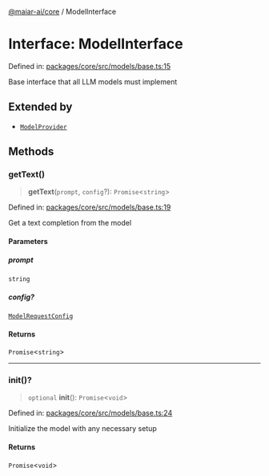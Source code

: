 [@maiar-ai/core](../index.md) / ModelInterface

# Interface: ModelInterface

Defined in: [packages/core/src/models/base.ts:15](https://github.com/UraniumCorporation/maiar-ai/blob/main/packages/core/src/models/base.ts#L15)

Base interface that all LLM models must implement

## Extended by

- [`ModelProvider`](ModelProvider.md)

## Methods

### getText()

> **getText**(`prompt`, `config`?): `Promise`\<`string`\>

Defined in: [packages/core/src/models/base.ts:19](https://github.com/UraniumCorporation/maiar-ai/blob/main/packages/core/src/models/base.ts#L19)

Get a text completion from the model

#### Parameters

##### prompt

`string`

##### config?

[`ModelRequestConfig`](ModelRequestConfig.md)

#### Returns

`Promise`\<`string`\>

***

### init()?

> `optional` **init**(): `Promise`\<`void`\>

Defined in: [packages/core/src/models/base.ts:24](https://github.com/UraniumCorporation/maiar-ai/blob/main/packages/core/src/models/base.ts#L24)

Initialize the model with any necessary setup

#### Returns

`Promise`\<`void`\>
